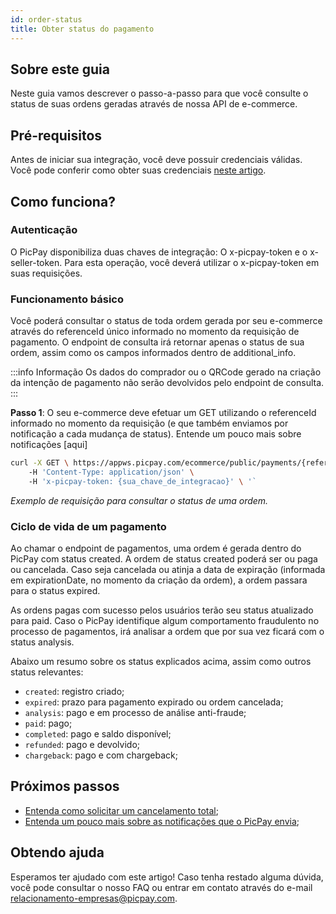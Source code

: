 ```yaml
---
id: order-status
title: Obter status do pagamento
---
```


## Sobre este guia
Neste guia vamos descrever o passo-a-passo para que você consulte o status de suas ordens geradas através de nossa API de e-commerce.

## Pré-requisitos

Antes de iniciar sua integração, você deve possuir credenciais válidas. Você pode conferir como obter suas credenciais [neste artigo](/docs/checkout/intro/getting-started#antes-de-começar).

## Como funciona?

### Autenticação

O PicPay disponibiliza duas chaves de integração: O x-picpay-token e o x-seller-token. Para esta operação, você deverá utilizar o x-picpay-token em suas requisições.

### Funcionamento básico

Você poderá consultar o status de toda ordem gerada por seu e-commerce através do referenceId único informado no momento da requisição de pagamento. O endpoint de consulta irá retornar apenas o status de sua ordem, assim como os campos informados dentro de additional_info.

:::info Informação
Os dados do comprador ou o QRCode gerado na criação da intenção de pagamento não serão devolvidos pelo endpoint de consulta.
:::

**Passo 1**: O seu e-commerce deve efetuar um GET utilizando o referenceId informado no momento da requisição (e que também enviamos por notificação a cada mudança de status). Entende um pouco mais sobre notificações [aqui]

```bash
curl -X GET \ https://appws.picpay.com/ecommerce/public/payments/{referenceId}/status \ 
    -H 'Content-Type: application/json' \ 
    -H 'x-picpay-token: {sua_chave_de_integracao}' \ '`
```
_Exemplo de requisição para consultar o status de uma ordem._

### Ciclo de vida de um pagamento

Ao chamar o endpoint de pagamentos, uma ordem é gerada dentro do PicPay com status created. A ordem de status created poderá ser ou paga ou cancelada. Caso seja cancelada ou atinja a data de expiração (informada em expirationDate, no momento da criação da ordem), a ordem passara para o status expired.

As ordens pagas com sucesso pelos usuários terão seu status atualizado para paid. Caso o PicPay identifique algum comportamento fraudulento no processo de pagamentos, irá analisar a ordem que por sua vez ficará com o status analysis.

Abaixo um resumo sobre os status explicados acima, assim como outros status relevantes:

-   `created`: registro criado;
-   `expired`: prazo para pagamento expirado ou ordem cancelada;
-   `analysis`: pago e em processo de análise anti-fraude;
-   `paid`: pago;
-   `completed`: pago e saldo disponível;
-   `refunded`: pago e devolvido;
-   `chargeback`: pago e com chargeback;
    
## Próximos passos

- [Entenda como solicitar um cancelamento total](/docs/checkout/guides/cancel-order);
- [Entenda um pouco mais sobre as notificações que o PicPay envia](/docs/checkout/guides/notifications);

## Obtendo ajuda
Esperamos ter ajudado com este artigo! Caso tenha restado alguma dúvida, você pode consultar o nosso FAQ ou entrar em contato através do e-mail relacionamento-empresas@picpay.com. 